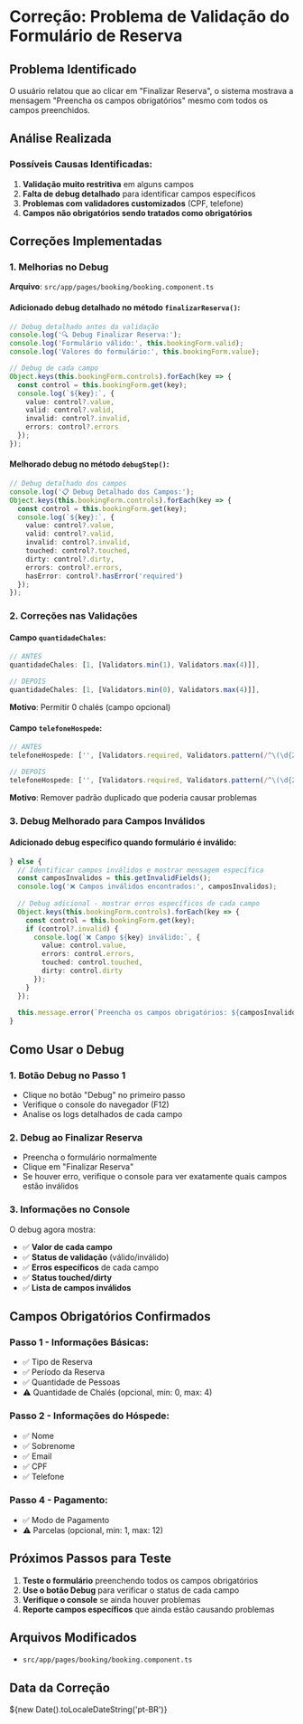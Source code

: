 # Correção: Problema de Validação do Formulário de Reserva

## Problema Identificado

O usuário relatou que ao clicar em "Finalizar Reserva", o sistema mostrava a mensagem "Preencha os campos obrigatórios" mesmo com todos os campos preenchidos.

## Análise Realizada

### Possíveis Causas Identificadas:

1. **Validação muito restritiva** em alguns campos
2. **Falta de debug detalhado** para identificar campos específicos
3. **Problemas com validadores customizados** (CPF, telefone)
4. **Campos não obrigatórios sendo tratados como obrigatórios**

## Correções Implementadas

### 1. Melhorias no Debug

**Arquivo**: `src/app/pages/booking/booking.component.ts`

#### Adicionado debug detalhado no método `finalizarReserva()`:
```typescript
// Debug detalhado antes da validação
console.log('🔍 Debug Finalizar Reserva:');
console.log('Formulário válido:', this.bookingForm.valid);
console.log('Valores do formulário:', this.bookingForm.value);

// Debug de cada campo
Object.keys(this.bookingForm.controls).forEach(key => {
  const control = this.bookingForm.get(key);
  console.log(`${key}:`, {
    value: control?.value,
    valid: control?.valid,
    invalid: control?.invalid,
    errors: control?.errors
  });
});
```

#### Melhorado debug no método `debugStep()`:
```typescript
// Debug detalhado dos campos
console.log('📋 Debug Detalhado dos Campos:');
Object.keys(this.bookingForm.controls).forEach(key => {
  const control = this.bookingForm.get(key);
  console.log(`${key}:`, {
    value: control?.value,
    valid: control?.valid,
    invalid: control?.invalid,
    touched: control?.touched,
    dirty: control?.dirty,
    errors: control?.errors,
    hasError: control?.hasError('required')
  });
});
```

### 2. Correções nas Validações

#### Campo `quantidadeChales`:
```typescript
// ANTES
quantidadeChales: [1, [Validators.min(1), Validators.max(4)]],

// DEPOIS
quantidadeChales: [1, [Validators.min(0), Validators.max(4)]],
```
**Motivo**: Permitir 0 chalés (campo opcional)

#### Campo `telefoneHospede`:
```typescript
// ANTES
telefoneHospede: ['', [Validators.required, Validators.pattern(/^\(\d{2}\)\s\d{4,5}-\d{4}$|^\d{10,11}$|^\(\d{2}\)\s\d{4,5}-\d{4}$/)]],

// DEPOIS
telefoneHospede: ['', [Validators.required, Validators.pattern(/^\(\d{2}\)\s\d{4,5}-\d{4}$|^\d{10,11}$/)]],
```
**Motivo**: Remover padrão duplicado que poderia causar problemas

### 3. Debug Melhorado para Campos Inválidos

#### Adicionado debug específico quando formulário é inválido:
```typescript
} else {
  // Identificar campos inválidos e mostrar mensagem específica
  const camposInvalidos = this.getInvalidFields();
  console.log('❌ Campos inválidos encontrados:', camposInvalidos);
  
  // Debug adicional - mostrar erros específicos de cada campo
  Object.keys(this.bookingForm.controls).forEach(key => {
    const control = this.bookingForm.get(key);
    if (control?.invalid) {
      console.log(`❌ Campo ${key} inválido:`, {
        value: control.value,
        errors: control.errors,
        touched: control.touched,
        dirty: control.dirty
      });
    }
  });
  
  this.message.error(`Preencha os campos obrigatórios: ${camposInvalidos.join(', ')}`);
}
```

## Como Usar o Debug

### 1. Botão Debug no Passo 1
- Clique no botão "Debug" no primeiro passo
- Verifique o console do navegador (F12)
- Analise os logs detalhados de cada campo

### 2. Debug ao Finalizar Reserva
- Preencha o formulário normalmente
- Clique em "Finalizar Reserva"
- Se houver erro, verifique o console para ver exatamente quais campos estão inválidos

### 3. Informações no Console
O debug agora mostra:
- ✅ **Valor de cada campo**
- ✅ **Status de validação** (válido/inválido)
- ✅ **Erros específicos** de cada campo
- ✅ **Status touched/dirty**
- ✅ **Lista de campos inválidos**

## Campos Obrigatórios Confirmados

### Passo 1 - Informações Básicas:
- ✅ Tipo de Reserva
- ✅ Período da Reserva  
- ✅ Quantidade de Pessoas
- ⚠️ Quantidade de Chalés (opcional, min: 0, max: 4)

### Passo 2 - Informações do Hóspede:
- ✅ Nome
- ✅ Sobrenome
- ✅ Email
- ✅ CPF
- ✅ Telefone

### Passo 4 - Pagamento:
- ✅ Modo de Pagamento
- ⚠️ Parcelas (opcional, min: 1, max: 12)

## Próximos Passos para Teste

1. **Teste o formulário** preenchendo todos os campos obrigatórios
2. **Use o botão Debug** para verificar o status de cada campo
3. **Verifique o console** se ainda houver problemas
4. **Reporte campos específicos** que ainda estão causando problemas

## Arquivos Modificados

- `src/app/pages/booking/booking.component.ts`

## Data da Correção

${new Date().toLocaleDateString('pt-BR')}

